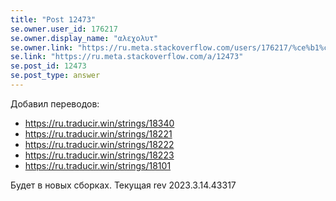 ```yaml
---
title: "Post 12473"
se.owner.user_id: 176217
se.owner.display_name: "αλεχολυτ"
se.owner.link: "https://ru.meta.stackoverflow.com/users/176217/%ce%b1%ce%bb%ce%b5%cf%87%ce%bf%ce%bb%cf%85%cf%84"
se.link: "https://ru.meta.stackoverflow.com/a/12473"
se.post_id: 12473
se.post_type: answer
---
```

<p>Добавил переводов:</p>
<ul>
<li><a href="https://ru.traducir.win/strings/18340" rel="nofollow noreferrer">https://ru.traducir.win/strings/18340</a></li>
<li><a href="https://ru.traducir.win/strings/18221" rel="nofollow noreferrer">https://ru.traducir.win/strings/18221</a></li>
<li><a href="https://ru.traducir.win/strings/18222" rel="nofollow noreferrer">https://ru.traducir.win/strings/18222</a></li>
<li><a href="https://ru.traducir.win/strings/18223" rel="nofollow noreferrer">https://ru.traducir.win/strings/18223</a></li>
<li><a href="https://ru.traducir.win/strings/18101" rel="nofollow noreferrer">https://ru.traducir.win/strings/18101</a></li>
</ul>
<p>Будет в новых сборках. Текущая rev 2023.3.14.43317</p>
